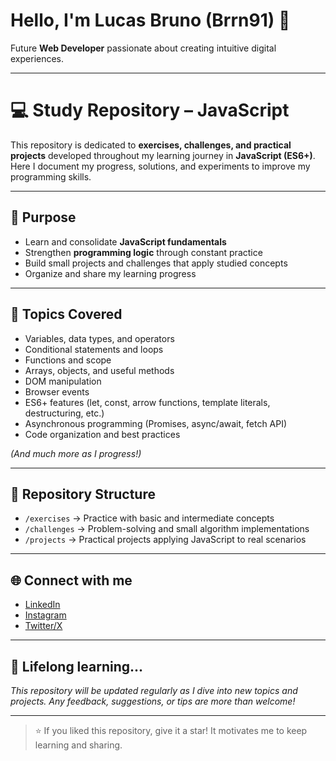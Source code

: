 # Hello, I'm Lucas Bruno (Brrn91) 👋 

Future **Web Developer** passionate about creating intuitive digital experiences.

---

# 💻 Study Repository – JavaScript

This repository is dedicated to **exercises, challenges, and practical projects** developed throughout my learning journey in **JavaScript (ES6+)**.  
Here I document my progress, solutions, and experiments to improve my programming skills.

---

## 🚀 Purpose

- Learn and consolidate **JavaScript fundamentals**  
- Strengthen **programming logic** through constant practice  
- Build small projects and challenges that apply studied concepts  
- Organize and share my learning progress  

---

## 🧱 Topics Covered

- Variables, data types, and operators  
- Conditional statements and loops  
- Functions and scope  
- Arrays, objects, and useful methods  
- DOM manipulation  
- Browser events  
- ES6+ features (let, const, arrow functions, template literals, destructuring, etc.)  
- Asynchronous programming (Promises, async/await, fetch API)  
- Code organization and best practices  

*(And much more as I progress!)*

---

## 📂 Repository Structure

- `/exercises` → Practice with basic and intermediate concepts  
- `/challenges` → Problem-solving and small algorithm implementations  
- `/projects` → Practical projects applying JavaScript to real scenarios  

---

## 🌐 Connect with me
- [LinkedIn](https://www.linkedin.com/in/lcsbrn/)  
- [Instagram](https://www.instagram.com/lucas.mafr4/)  
- [Twitter/X](https://x.com/brrn91/)  

---

## 🧠 Lifelong learning...

*This repository will be updated regularly as I dive into new topics and projects. Any feedback, suggestions, or tips are more than welcome!*  

---

> ⭐ If you liked this repository, give it a star! It motivates me to keep learning and sharing.